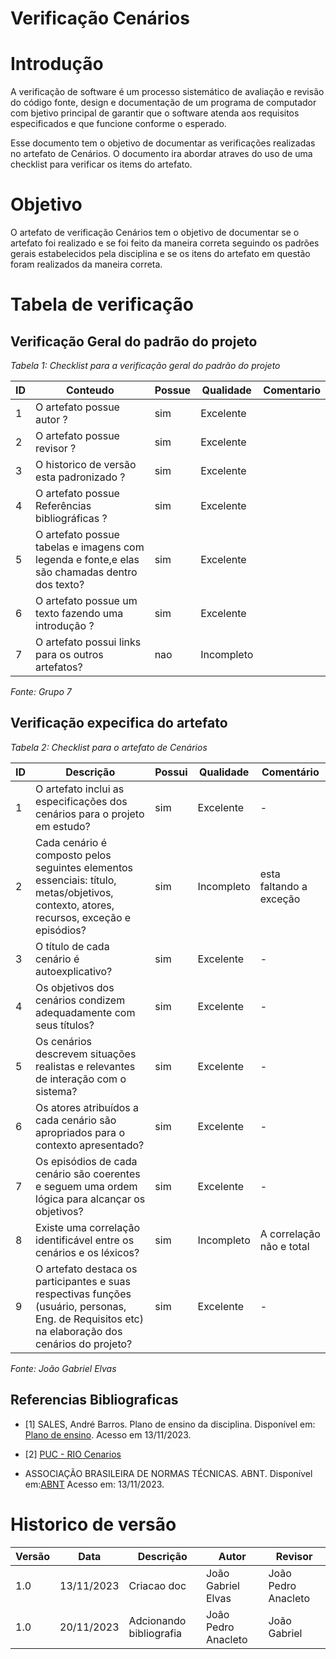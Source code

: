# Verificação Cenários

# Introdução
A verificação de software é um processo sistemático de avaliação e revisão do código fonte, design e documentação de um programa de computador com bjetivo principal de garantir que o software atenda aos requisitos especificados e que funcione conforme o esperado. 

Esse documento tem o objetivo de documentar as verificações realizadas no artefato de Cenários. O documento ira abordar atraves do uso de uma checklist para verificar os items do artefato.

# Objetivo

O artefato de verificação Cenários tem o objetivo de documentar se o artefato foi realizado e se foi feito da maneira correta seguindo os padrões gerais estabelecidos pela disciplina e se os itens do artefato em questão foram realizados da maneira correta.

# Tabela de verificação

## Verificação Geral do padrão do projeto

*Tabela 1: Checklist para a verificação geral do padrão do projeto*

| ID  | Conteudo                                                                                      | Possue | Qualidade  | Comentario |
| --- | --------------------------------------------------------------------------------------------- | ------ | ---------- | ---------- |
| 1   | O artefato possue autor ?                                                                     | sim    | Excelente  |            |
| 2   | O artefato possue revisor ?                                                                   | sim    | Excelente  |            |
| 3   | O historico de versão esta padronizado ?                                                      | sim    | Excelente  |            |
| 4   | O artefato possue Referências bibliográficas ?                                                | sim    | Excelente  |            |
| 5   | O artefato possue tabelas e imagens com legenda e fonte,e elas são chamadas dentro dos texto? | sim    | Excelente  |            |
| 6   | O artefato possue um texto fazendo uma introdução ?                                           | sim    | Excelente  |            |
| 7   | O artefato possui links para os outros artefatos?                                             | nao    | Incompleto |            |

*Fonte: Grupo 7*

## Verificação expecifica do artefato

*Tabela 2: Checklist para o artefato de Cenários*

| ID  | Descrição                                                                                                                                         | Possui | Qualidade  | Comentário               |
| --- | ------------------------------------------------------------------------------------------------------------------------------------------------- | ------ | ---------- | ------------------------ |
| 1   | O artefato inclui as especificações dos cenários para o projeto em estudo?                                                                        | sim    | Excelente  | -                        |
| 2   | Cada cenário é composto pelos seguintes elementos essenciais: título, metas/objetivos, contexto, atores, recursos, exceção e episódios?           | sim    | Incompleto | esta faltando a exceção  |
| 3   | O título de cada cenário é autoexplicativo?                                                                                                       | sim    | Excelente  | -                        |
| 4   | Os objetivos dos cenários condizem adequadamente com seus títulos?                                                                                | sim    | Excelente  | -                        |
| 5   | Os cenários descrevem situações realistas e relevantes de interação com o sistema?                                                                | sim    | Excelente  | -                        |
| 6   | Os atores atribuídos a cada cenário são apropriados para o contexto apresentado?                                                                  | sim    | Excelente  | -                        |
| 7   | Os episódios de cada cenário são coerentes e seguem uma ordem lógica para alcançar os objetivos?                                                  | sim    | Excelente  | -                        |
| 8   | Existe uma correlação identificável entre os cenários e os léxicos?                                                                               | sim    | Incompleto | A correlação não e total |
| 9   | O artefato destaca os participantes e suas respectivas funções (usuário, personas, Eng. de Requisitos etc) na elaboração dos cenários do projeto? | sim    | Excelente  | -                        |

*Fonte: João Gabriel Elvas*

## Referencias Bibliograficas

- [1] SALES, André Barros. Plano de ensino da disciplina. Disponível em: [Plano de ensino](https://aprender3.unb.br/pluginfile.php/2692699/mod_resource/content/34/Plano_de_Ensino%20RE%20022023%20Turma%202.pdf ). Acesso em 13/11/2023.

- [2] [PUC - RIO Cenarios](https://www-di.inf.puc-rio.br/~julio/bnncap3.pdf)

- ASSOCIAÇÃO BRASILEIRA DE NORMAS TÉCNICAS. ABNT. Disponível em:[ABNT](https://www.abnt.org.br/) Acesso em: 13/11/2023.

# Historico de versão

| Versão | Data       | Descrição               | Autor               | Revisor             |
| ------ | ---------- | ----------------------- | ------------------- | ------------------- |
| 1.0    | 13/11/2023 | Criacao doc             | João Gabriel Elvas  | João Pedro Anacleto |
| 1.0    | 20/11/2023 | Adcionando bibliografia | João Pedro Anacleto | João Gabriel        |
